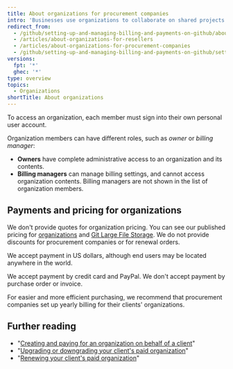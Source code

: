```yaml
---
title: About organizations for procurement companies
intro: 'Businesses use organizations to collaborate on shared projects with multiple owners and administrators. You can create an organization for your client, make a payment on their behalf, then pass ownership of the organization to your client.'
redirect_from:
  - /github/setting-up-and-managing-billing-and-payments-on-github/about-organizations-for-procurement-companies
  - /articles/about-organizations-for-resellers
  - /articles/about-organizations-for-procurement-companies
  - /github/setting-up-and-managing-billing-and-payments-on-github/setting-up-paid-organizations-for-procurement-companies/about-organizations-for-procurement-companies
versions:
  fpt: '*'
  ghec: '*'
type: overview
topics:
  - Organizations
shortTitle: About organizations
---
```

To access an organization, each member must sign into their own personal user account.

Organization members can have different roles, such as *owner* or *billing manager*:

- **Owners** have complete administrative access to an organization and its contents.
- **Billing managers** can manage billing settings, and cannot access organization contents. Billing managers are not shown in the list of organization members.

## Payments and pricing for organizations

We don't provide quotes for organization pricing. You can see our published pricing for [organizations](https://github.com/pricing) and [Git Large File Storage](/articles/about-storage-and-bandwidth-usage/). We do not provide discounts for procurement companies or for renewal orders.

We accept payment in US dollars, although end users may be located anywhere in the world.

We accept payment by credit card and PayPal. We don't accept payment by purchase order or invoice.

For easier and more efficient purchasing, we recommend that procurement companies set up yearly billing for their clients' organizations.

## Further reading

- "[Creating and paying for an organization on behalf of a client](/articles/creating-and-paying-for-an-organization-on-behalf-of-a-client)"
- "[Upgrading or downgrading your client's paid organization](/articles/upgrading-or-downgrading-your-client-s-paid-organization)"
- "[Renewing your client's paid organization](/articles/renewing-your-client-s-paid-organization)"
